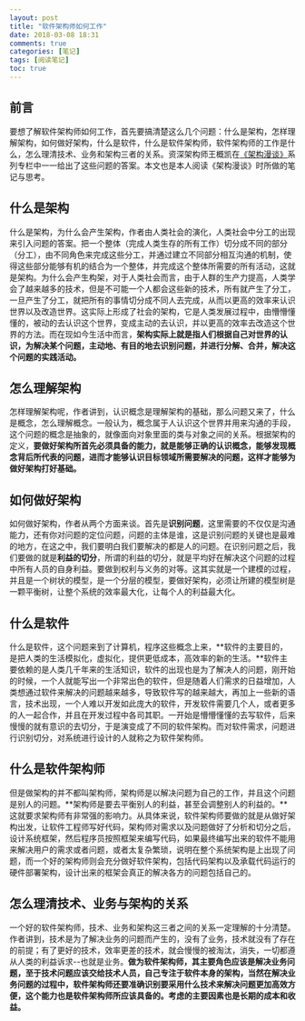 ```yaml
---
layout: post
title: "软件架构师如何工作"
date: 2018-03-08 18:31
comments: true
categories: [笔记]
tags: [阅读笔记]
toc: true
---
```

<!--more-->
## 前言

要想了解软件架构师如何工作，首先要搞清楚这么几个问题：什么是架构，怎样理解架构，如何做好架构，什么是软件，什么是软件架构师，软件架构师的工作是什么，怎么理清技术、业务和架构三者的关系。资深架构师王概凯在[《架构漫谈》](http://www.infoq.com/cn/articles/an-informal-discussion-on-architecture-part01?utm_source=infoq&utm_campaign=user_page&utm_medium=link)系列专栏中一一给出了这些问题的答案。本文也是本人阅读《架构漫谈》时所做的笔记与思考。

## 什么是架构

什么是架构，为什么会产生架构，作者由人类社会的演化，人类社会中分工的出现来引入问题的答案。把一个整体（完成人类生存的所有工作）切分成不同的部分（分工），由不同角色来完成这些分工，并通过建立不同部分相互沟通的机制，使得这些部分能够有机的结合为一个整体，并完成这个整体所需要的所有活动，这就是架构。为什么会产生构架，对于人类社会而言，由于人群的生产力提高，人类学会了越来越多的技术，但是不可能一个人都会这些新的技术，所有就产生了分工，一旦产生了分工，就把所有的事情切分成不同人去完成，从而以更高的效率来认识世界以及改造世界。这实际上形成了社会的架构，它是人类发展过程中，由懵懵懂懂的，被动的去认识这个世界，变成主动的去认识，并以更高的效率去改造这个世界的方法。而在现如今生活中而言，**架构实际上就是指人们根据自己对世界的认识，为解决某个问题，主动地、有目的地去识别问题，并进行分解、合并，解决这个问题的实践活动。**


## 怎么理解架构

怎样理解架构呢，作者讲到，认识概念是理解架构的基础，那么问题又来了，什么是概念，怎么理解概念。一般认为，概念属于人认识这个世界并用来沟通的手段，这个问题的概念是抽象的，就像面向对象里面的类与对象之间的关系。根据架构的定义，**要做好架构所首先必须具备的能力，就是能够正确的认识概念，能够发现概念背后所代表的问题，进而才能够认识目标领域所需要解决的问题，这样才能够为做好架构打好基础。**

## 如何做好架构

如何做好架构，作者从两个方面来谈。首先是**识别问题**，这里需要的不仅仅是沟通能力，还有你对问题的定位问题，问题的主体是谁，这是识别问题的关键也是最难的地方，在这之中，我们要明白我们要解决的都是人的问题。在识别问题之后，我们要做的就是**利益的切分**，所谓的利益的切分，就是平均好在解决这个问题的过程中所有人员的自身利益。要做到权利与义务的对等。这其实就是一个建模的过程，并且是一个树状的模型，是一个分层的模型，要做好架构，必须让所建的模型树是一颗平衡树，让整个系统的效率最大化，让每个人的利益最大化。

## 什么是软件

什么是软件，这个问题来到了计算机，程序这些概念上来，**软件的主要目的，是把人类的生活模拟化，虚拟化，提供更低成本，高效率的新的生活。**软件主要依赖的是人类几千年来的生活知识，软件的出现也是为了解决人的问题，刚开始的时候，一个人就能写出一个非常出色的软件，但是随着人们需求的日益增加，人类想通过软件来解决的问题越来越多，导致软件写的越来越大，再加上一些新的语言，技术出现，一个人难以开发如此庞大的软件，开发软件需要几个人，或者更多的人一起合作，并且在开发过程中各司其职。一开始是懵懵懂懂的去写软件，后来慢慢的就有意识的去切分，于是演变成了不同的软件架构。而对软件需求，问题进行识别切分，对系统进行设计的人就称之为软件架构师。

## 什么是软件架构师

但是做架构的并不都叫架构师，架构师是以解决问题为自己的工作，并且这个问题是别人的问题。**架构师是要去平衡别人的利益，甚至会调整别人的利益的。**这就要求架构师有非常强的影响力。从具体来说，软件架构师要做的就是从做好架构出发，让软件工程师写好代码，架构师对需求以及问题做好了分析和切分之后，设计系统框架，然后程序员按照框架来编写代码，如果最终编写出来的软件不能用来解决用户的需求或者问题，或者太复杂繁琐，说明在整个系统架构是上出现了问题，而一个好的架构师则会充分做好软件架构，包括代码架构以及承载代码运行的硬件部署架构，设计出来的框架会真正的解决各方的问题包括自己的。

## 怎么理清技术、业务与架构的关系

一个好的软件架构师，技术、业务和架构这三者之间的关系一定理解的十分清楚。作者讲到，技术是为了解决业务的问题而产生的，没有了业务，技术就没有了存在的前提；有了更好的技术，效率更差的技术，就会慢慢的被淘汰，消失，一切都遵从人类的利益诉求--也就是业务。**做为软件架构师，其主要角色应该是解决业务问题，至于技术问题应该交给技术人员，自己专注于软件本身的架构，当然在解决业务问题的过程中，软件架构师还要准确识别要采用什么技术来解决问题更加高效方便，这个能力也是软件架构师所应该具备的。考虑的主要因素也是长期的成本和收益。**
